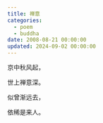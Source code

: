 ```yaml
---
title: 禅意
categories:
  - poem
  - buddha
date: 2008-08-21 00:00:00
updated: 2024-09-02 00:00:00
---
```


京中秋风起，

世上禅意深。

似曾渐远去，

依稀是来人。